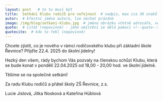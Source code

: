 ```yaml
---
layout: post   # to tu musí být
title:  Setkání Klubu rodičů pro veřejnost  # nadpis, max cca 30 znaků (vyzkoušet)
autor:  # křestní jméno autora, lze nechat prázdné
image: /img/blog/setkani-klubu.jpg  # jméno obrázku včetně adresáře, velikost 900x600
quote:  # citát (nepovinné) - jeho umístění se dělá pomocí <!--quote--> v textu
quotecite:  # kdo to řekl (nepovinné)
---
```

Chcete zjistit, co je nového v rámci rodičovského klubu při základní škole Řevnice? 
Přijďte 22.4. 2025 do školní jídelny!

<!--vice-->

Hezký den všem,
rády bychom Vás pozvaly na členskou schůzi Klubu, která se bude konat v pondělí 22.04.2025 od 18,00 - 20,00 hod. ve školní jídelně.

Těšíme se na společné setkání!

Za radu Klubu rodičů a přátel školy ZŠ Řevnice, z.s.

Lucie Jislová, Jitka Nosková a Kateřina Hüblová




